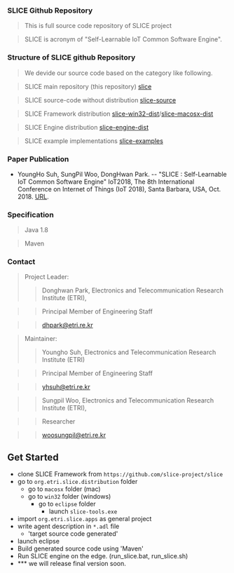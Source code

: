 ### SLICE Github Repository ###
> This is full source code repository of SLICE project

> SLICE is acronym of "Self-Learnable IoT Common Software Engine".

### Structure of SLICE github Repository ###
> We devide our source code based on the category like following.

> SLICE main repository (this repository) [slice](https://github.com/slice-project/slice)

> SLICE source-code without distribution [slice-source](https://github.com/slice-project/slice-source)

> SLICE Framework distribution [slice-win32-dist](https://github.com/slice-project/slice-win32-dist)/[slice-macosx-dist](https://github.com/slice-project/slice-macosx-dist) 

> SLICE Engine distribution [slice-engine-dist](https://github.com/slice-project/slice-macosx-dist)

> SLICE example implementations [slice-examples](https://github.com/slice-project/slice-examples)

### Paper Publication ###
- YoungHo Suh, SungPil Woo, DongHwan Park. 
-- "SLICE : Self-Learnable IoT Common Software Engine" IoT2018, The 8th International Conference on Internet of Things (IoT 2018), Santa Barbara, USA, Oct. 2018. [URL](https://dl.acm.org/citation.cfm?doid=3277593.3277603).

### Specification ###
> Java 1.8

> Maven

### Contact ###

> Project Leader:
>> Donghwan Park,  Electronics and Telecommunication Research Institute (ETRI),  

>> Principal Member of Engineering Staff

>> dhpark@etri.re.kr

> Maintainer:
>> Youngho Suh, Electronics and Telecommunication Research Institute (ETRI)

>> Principal Member of Engineering Staff 

>> yhsuh@etri.re.kr

>> Sungpil Woo, Electronics and Telecommunication Research Institute (ETRI), 

>> Researcher

>> woosungpil@etri.re.kr

<h2><a id="user-content-get-started" class="anchor" href="https://github.com/IoTKETI/oneM2MTester/wiki#get-started" aria-hidden="true" data-mce-href="https://github.com/IoTKETI/oneM2MTester/wiki#get-started"></a>Get Started</h2><ul><li>clone SLICE Framework from <code>https://github.com/slice-project/slice</code><br></li><li>go to <code>org.etri.slice.distribution</code> folder<ul><li>go to <code>macosx</code> folder (mac)&nbsp;</li><li>go to <code>win32</code> folder (windows)<ul><li>go to <code>eclipse</code> folder<br><ul><li>launch <code>slice-tools.exe</code><br data-mce-bogus="1"></li></ul></li></ul></li></ul></li><li>import <code>org.etri.slice.apps</code> as general project<br></li><li>write agent description in <code>*.adl</code> file<br data-mce-bogus="1"><ul><li>'target source code generated'</li></ul></li><li>launch eclipse</li><li>Build generated source code using 'Maven'</li><li>Run SLICE engine on the edge. (run_slice.bat, run_slice.sh)</li>
<li>*** we will release final version soon.</li>
</ul>
